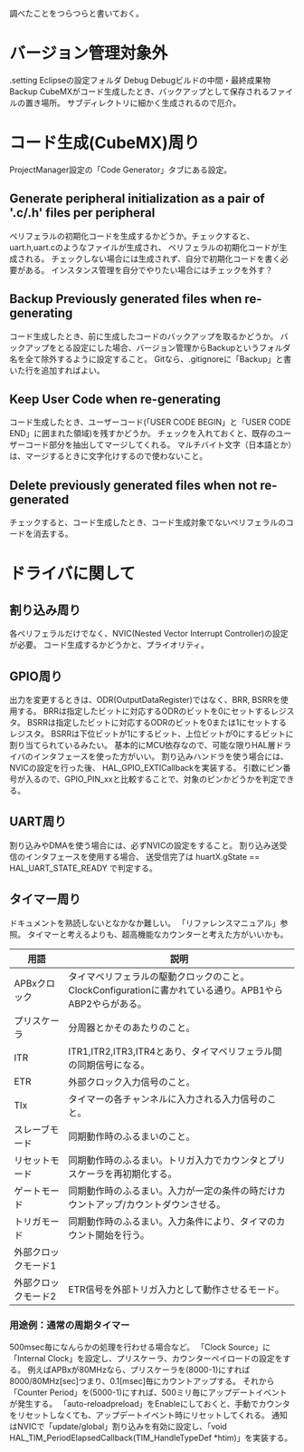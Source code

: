 調べたことをつらつらと書いておく。

# バージョン管理対象外

.setting Eclipseの設定フォルダ
Debug Debugビルドの中間・最終成果物
Backup CubeMXがコード生成したとき、バックアップとして保存されるファイルの置き場所。
       サブディレクトリに細かく生成されるので厄介。

# コード生成(CubeMX)周り

ProjectManager設定の「Code Generator」タブにある設定。

## Generate peripheral initialization as a pair of '.c/.h' files per peripheral

ペリフェラルの初期化コードを生成するかどうか。チェックすると、uart.h,uart.cのようなファイルが生成され、
ペリフェラルの初期化コードが生成される。
チェックしない場合には生成されず、自分で初期化コードを書く必要がある。
インスタンス管理を自分でやりたい場合にはチェックを外す？

## Backup Previously generated files when re-generating

コード生成したとき、前に生成したコードのバックアップを取るかどうか。
バックアップをとる設定にした場合、バージョン管理からBackupというフォルダ名を全て除外するように設定すること。
Gitなら、.gitignoreに「Backup」と書いた行を追加すればよい。

## Keep User Code when re-generating

コード生成したとき、ユーザーコード(「USER CODE BEGIN」と「USER CODE END」に囲まれた領域)を残すかどうか。
チェックを入れておくと、既存のユーザーコード部分を抽出してマージしてくれる。
マルチバイト文字（日本語とか）は、マージするときに文字化けするので使わないこと。

## Delete previously generated files when not re-generated

チェックすると、コード生成したとき、コード生成対象でないペリフェラルのコードを消去する。

# ドライバに関して

## 割り込み周り

各ペリフェラルだけでなく、NVIC(Nested Vector Interrupt Controller)の設定が必要。
コード生成するかどうかと、プライオリティ。

##  GPIO周り

出力を変更するときは、ODR(OutputDataRegister)ではなく、BRR, BSRRを使用する。
BRRは指定したビットに対応するODRのビットを0にセットするレジスタ。
BSRRは指定したビットに対応するODRのビットを0または1にセットするレジスタ。
BSRRは下位ビットが1にするビット、上位ビットが0にするビットに割り当てられているみたい。
基本的にMCU依存なので、可能な限りHAL層ドライバのインタフェースを使った方がいい。
割り込みハンドラを使う場合には、NVICの設定を行った後、
HAL_GPIO_EXTICallbackを実装する。
引数にピン番号が入るので、GPIO_PIN_xxと比較することで、対象のピンかどうかを判定できる。


## UART周り

割り込みやDMAを使う場合には、必ずNVICの設定をすること。
割り込み送受信のインタフェースを使用する場合、
送受信完了は
huartX.gState == HAL_UART_STATE_READY
で判定する。

## タイマー周り

ドキュメントを熟読しないとなかなか難しい。
「リファレンスマニュアル」参照。
タイマーと考えるよりも、超高機能なカウンターと考えた方がいいかも。

|用語|説明|
|---|---|
|APBxクロック|タイマペリフェラルの駆動クロックのこと。ClockConfigurationに書かれている通り。APB1やらABP2やらがある。|
|プリスケーラ|分周器とかそのあたりのこと。|
|ITR|ITR1,ITR2,ITR3,ITR4とあり、タイマペリフェラル間の同期信号になる。|
|ETR|外部クロック入力信号のこと。|
|TIx|タイマーの各チャンネルに入力される入力信号のこと。|
|スレーブモード|同期動作時のふるまいのこと。|
|リセットモード|同期動作時のふるまい。トリガ入力でカウンタとプリスケーラを再初期化する。|
|ゲートモード|同期動作時のふるまい。入力が一定の条件の時だけカウントアップ/カウントダウンさせる。|
|トリガモード|同期動作時のふるまい。入力条件により、タイマのカウント開始を行う。|
|外部クロックモード1|
|外部クロックモード2|ETR信号を外部トリガ入力として動作させるモード。|

### 用途例：通常の周期タイマー

500msec毎になんらかの処理を行わせる場合など。
「Clock Source」に「Internal Clock」を設定し、プリスケーラ、カウンターペイロードの設定をする。
例えばAPBxが80MHzなら、プリスケーラを(8000-1)にすれば8000/80MHz[sec]つまり、0.1[msec]毎にカウントアップする。
それから「Counter Period」を(5000-1)にすれば、500ミリ毎にアップデートイベントが発生する。
「auto-reloadpreload」をEnableにしておくと、手動でカウンタをリセットしなくても、アップデートイベント時にリセットしてくれる。
通知はNVICで「update/global」割り込みを有効に設定し、「void HAL_TIM_PeriodElapsedCallback(TIM_HandleTypeDef *htim)」を実装する。









 


